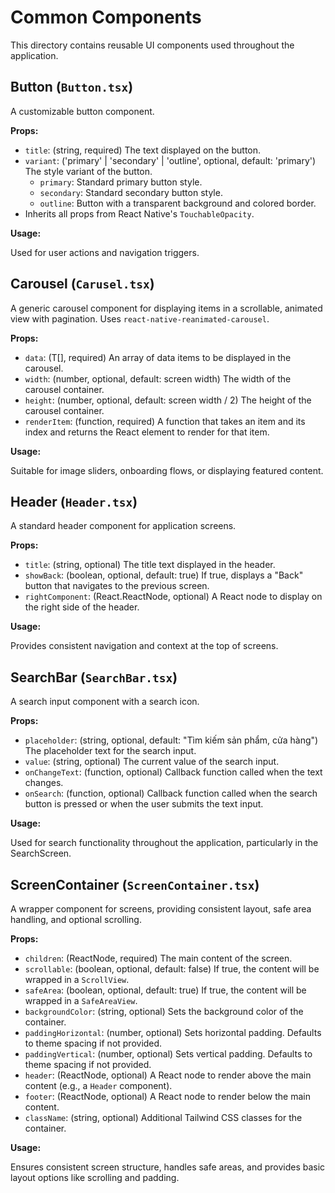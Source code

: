# Common Components

This directory contains reusable UI components used throughout the application.

## Button (`Button.tsx`)

A customizable button component.

**Props:**

- `title`: (string, required) The text displayed on the button.
- `variant`: ('primary' | 'secondary' | 'outline', optional, default: 'primary') The style variant of the button.
  - `primary`: Standard primary button style.
  - `secondary`: Standard secondary button style.
  - `outline`: Button with a transparent background and colored border.
- Inherits all props from React Native's `TouchableOpacity`.

**Usage:**

Used for user actions and navigation triggers.

## Carousel (`Carusel.tsx`)

A generic carousel component for displaying items in a scrollable, animated view with pagination. Uses `react-native-reanimated-carousel`.

**Props:**

- `data`: (T[], required) An array of data items to be displayed in the carousel.
- `width`: (number, optional, default: screen width) The width of the carousel container.
- `height`: (number, optional, default: screen width / 2) The height of the carousel container.
- `renderItem`: (function, required) A function that takes an item and its index and returns the React element to render for that item.

**Usage:**

Suitable for image sliders, onboarding flows, or displaying featured content.

## Header (`Header.tsx`)

A standard header component for application screens.

**Props:**

- `title`: (string, optional) The title text displayed in the header.
- `showBack`: (boolean, optional, default: true) If true, displays a "Back" button that navigates to the previous screen.
- `rightComponent`: (React.ReactNode, optional) A React node to display on the right side of the header.

**Usage:**

Provides consistent navigation and context at the top of screens.

## SearchBar (`SearchBar.tsx`)

A search input component with a search icon.

**Props:**

- `placeholder`: (string, optional, default: "Tìm kiếm sản phẩm, cửa hàng") The placeholder text for the search input.
- `value`: (string, optional) The current value of the search input.
- `onChangeText`: (function, optional) Callback function called when the text changes.
- `onSearch`: (function, optional) Callback function called when the search button is pressed or when the user submits the text input.

**Usage:**

Used for search functionality throughout the application, particularly in the SearchScreen.

## ScreenContainer (`ScreenContainer.tsx`)

A wrapper component for screens, providing consistent layout, safe area handling, and optional scrolling.

**Props:**

- `children`: (ReactNode, required) The main content of the screen.
- `scrollable`: (boolean, optional, default: false) If true, the content will be wrapped in a `ScrollView`.
- `safeArea`: (boolean, optional, default: true) If true, the content will be wrapped in a `SafeAreaView`.
- `backgroundColor`: (string, optional) Sets the background color of the container.
- `paddingHorizontal`: (number, optional) Sets horizontal padding. Defaults to theme spacing if not provided.
- `paddingVertical`: (number, optional) Sets vertical padding. Defaults to theme spacing if not provided.
- `header`: (ReactNode, optional) A React node to render above the main content (e.g., a `Header` component).
- `footer`: (ReactNode, optional) A React node to render below the main content.
- `className`: (string, optional) Additional Tailwind CSS classes for the container.

**Usage:**

Ensures consistent screen structure, handles safe areas, and provides basic layout options like scrolling and padding.
